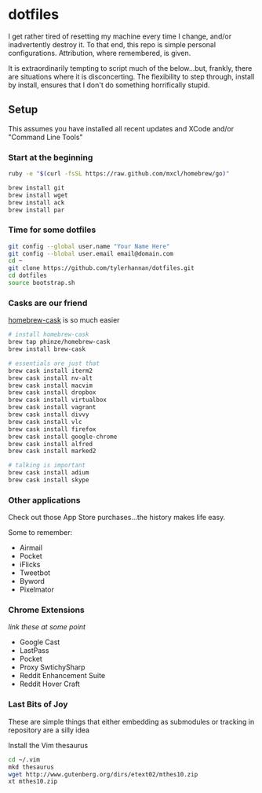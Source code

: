 dotfiles
========
I get rather tired of resetting my machine every time I change, and/or inadvertently destroy it.  To that end, this repo is simple personal configurations.  Attribution, where remembered, is given.

It is extraordinarily tempting to script much of the below...but, frankly, there are situations where it is disconcerting.  The flexibility to step through, install by install, ensures that I don't do something horrifically stupid.

Setup
-----

This assumes you have installed all recent updates and XCode and/or "Command Line Tools"

### Start at the beginning

```sh
ruby -e "$(curl -fsSL https://raw.github.com/mxcl/homebrew/go)"

brew install git
brew install wget
brew install ack
brew install par
```

### Time for some dotfiles

```sh
git config --global user.name "Your Name Here"
git config --blobal user.email email@domain.com
cd ~
git clone https://github.com/tylerhannan/dotfiles.git
cd dotfiles
source bootstrap.sh
```

### Casks are our friend

[homebrew-cask](https://github.com/phinze/homebrew-cask) is so much easier

```sh
# install homebrew-cask
brew tap phinze/homebrew-cask
brew install brew-cask

# essentials are just that
brew cask install iterm2
brew cask install nv-alt
brew cask install macvim
brew cask install dropbox
brew cask install virtualbox
brew cask install vagrant
brew cask install divvy
brew cask install vlc
brew cask install firefox
brew cask install google-chrome
brew cask install alfred
brew cask install marked2

# talking is important
brew cask install adium
brew cask install skype
```

### Other applications
Check out those App Store purchases...the history makes life easy.

Some to remember:
* Airmail
* Pocket
* iFlicks
* Tweetbot
* Byword
* Pixelmator

### Chrome Extensions
*link these at some point*

* Google Cast
* LastPass
* Pocket
* Proxy SwtichySharp
* Reddit Enhancement Suite
* Reddit Hover Craft

### Last Bits of Joy

These are simple things that either embedding as submodules or tracking in repository are a silly idea

Install the Vim thesaurus

```sh
cd ~/.vim
mkd thesaurus
wget http://www.gutenberg.org/dirs/etext02/mthes10.zip
xt mthes10.zip
```